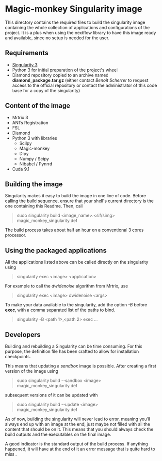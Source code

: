 # Magic-monkey Singularity image

This directory contains the required files to build the singularity image 
containing the whole collection of applications and configurations of the 
project. It is a plus when using the nextflow library to have this image 
ready and available, since no setup is needed for the user.

## Requirements

- [Singularity 3](https://sylabs.io/guides/3.0/user-guide/installation.html)
- Python 3 for initial preparation of the project's wheel
- Diamond repository copied to an archive named **diamond_package.tar.gz** 
  (either contact *Benoît Scherrer* to request access to the official 
  repository or contact the administrator of this code base for a copy of the 
  singularity)

## Content of the image

- Mrtrix 3
- ANTs Registration
- FSL
- Diamond
- Python 3 with libraries
    - Scilpy
    - Magic-monkey
    - Dipy
    - Numpy / Scipy
    - Nibabel / Pynrrd
- Cuda 9.1

## Building the image

Singularity makes it easy to build the image in one line of code. Before 
calling the build sequence, ensure that your shell's current directory is 
the one containing this Readme. Then, call

> sudo singularity build <image_name>.<sif/simg> magic_monkey_singularity.def

The build process takes about half an hour on a conventional 3 cores processor.

## Using the packaged applications

All the applications listed above can be called directly on the singularity 
using

> singularity exec \<image> \<application>

For example to call the *dwidenoise* algorithm from Mrtrix, use

> singularity exec \<image> dwidenoise \<args>

To make your data available to the singularity, add the option *-B* before
**exec**, with a comma separated list of the paths to bind.

> singularity -B \<path 1>,\<path 2> exec ...

## Developers

Building and rebuilding a Singularity can be time consuming. For this purpose, 
the definition file has been crafted to allow for installation checkpoints.

This means that updating a *sandbox* image is possible. After creating a first 
version of the image using

> sudo singularity build --sandbox \<image> magic_monkey_singularity.def

subsequent versions of it can be updated with

> sudo singularity build --update \<image> magic_monkey_singularity.def

As of now, building the singularity will never lead to error, meaning you'll 
always end up with an image at the end, just maybe not filled with all the 
content that should be on it. This means that you should always check the 
build outputs and the executables on the final image.

A good indicator is the standard output of the build process. If anything 
happened, it will have at the end of it an error message that is quite hard 
to miss .
